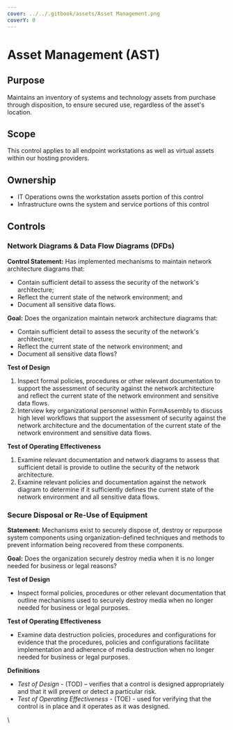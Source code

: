 ```yaml
---
cover: ../../.gitbook/assets/Asset Management.png
coverY: 0
---
```


# Asset Management (AST)

## Purpose <a href="#purpose" id="purpose"></a>

Maintains an inventory of systems and technology assets from purchase through disposition, to ensure secured use, regardless of the asset's location.

## Scope <a href="#scope" id="scope"></a>

This control applies to all endpoint workstations as well as virtual assets within our hosting providers.

## Ownership <a href="#ownership" id="ownership"></a>

* IT Operations owns the workstation assets portion of this control
* Infrastructure owns the system and service portions of this control

## Controls <a href="#controls" id="controls"></a>

### Network Diagrams & Data Flow Diagrams (DFDs)

**Control Statement:** Has implemented mechanisms to maintain network architecture diagrams that:

* Contain sufficient detail to assess the security of the network's architecture;
* Reflect the current state of the network environment; and
* Document all sensitive data flows.



**Goal:** Does the organization maintain network architecture diagrams that:

* Contain sufficient detail to assess the security of the network's architecture;
* Reflect the current state of the network environment; and
* Document all sensitive data flows?



**Test of Design**

1. Inspect formal policies, procedures or other relevant documentation to support the assessment of security against the network architecture and reflect the current state of the network environment and sensitive data flows.
2. Interview key organizational personnel within FormAssembly to discuss high level workflows that support the assessment of security against the network architecture and the documentation of the current state of the network environment and sensitive data flows.

**Test of Operating Effectiveness**

1. Examine relevant documentation and network diagrams to assess that sufficient detail is provide to outline the security of the network architecture.
2. Examine relevant policies and documentation against the network diagram to determine if it sufficiently defines the current state of the network environment and all sensitive data flows.



### Secure Disposal or Re-Use of Equipment

**Statement:** Mechanisms exist to securely dispose of, destroy or repurpose system components using organization-defined techniques and methods to prevent information being recovered from these components.

**Goal:** Does the organization securely destroy media when it is no longer needed for business or legal reasons?

**Test of Design**

* Inspect formal policies, procedures or other relevant documentation that outline mechanisms used to securely destroy media when no longer needed for business or legal purposes.



**Test of Operating Effectiveness**

* Examine data destruction policies, procedures and configurations for evidence that the procedures, policies and configurations facilitate implementation and adherence of media destruction when no longer needed for business or legal purposes.





















**Definitions**

* _Test of Design_ - (TOD) – verifies that a control is designed appropriately and that it will prevent or detect a particular risk.
* _Test of Operating Effectiveness_ - (TOE) - used for verifying that the control is in place and it operates as it was designed.

\
